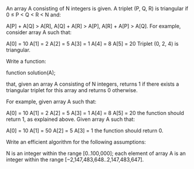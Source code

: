 An array A consisting of N integers is given. A triplet (P, Q, R) is triangular if 0 ≤ P < Q < R < N and:

A[P] + A[Q] > A[R],
A[Q] + A[R] > A[P],
A[R] + A[P] > A[Q].
For example, consider array A such that:

  A[0] = 10    A[1] = 2    A[2] = 5
  A[3] = 1     A[4] = 8    A[5] = 20
Triplet (0, 2, 4) is triangular.

Write a function:

function solution(A);

that, given an array A consisting of N integers, returns 1 if there exists a triangular triplet for this array and returns 0 otherwise.

For example, given array A such that:

  A[0] = 10    A[1] = 2    A[2] = 5
  A[3] = 1     A[4] = 8    A[5] = 20
the function should return 1, as explained above. Given array A such that:

  A[0] = 10    A[1] = 50    A[2] = 5
  A[3] = 1
the function should return 0.

Write an efficient algorithm for the following assumptions:

N is an integer within the range [0..100,000];
each element of array A is an integer within the range [−2,147,483,648..2,147,483,647].